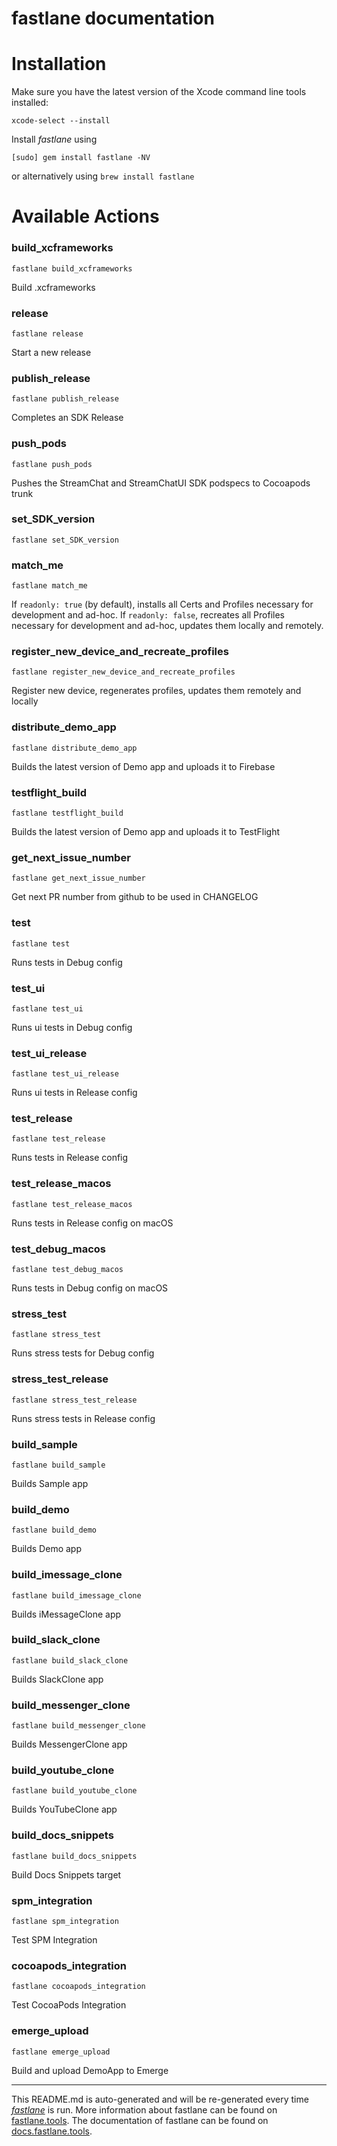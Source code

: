 fastlane documentation
================
# Installation

Make sure you have the latest version of the Xcode command line tools installed:

```
xcode-select --install
```

Install _fastlane_ using
```
[sudo] gem install fastlane -NV
```
or alternatively using `brew install fastlane`

# Available Actions
### build_xcframeworks
```
fastlane build_xcframeworks
```
Build .xcframeworks
### release
```
fastlane release
```
Start a new release
### publish_release
```
fastlane publish_release
```
Completes an SDK Release
### push_pods
```
fastlane push_pods
```
Pushes the StreamChat and StreamChatUI SDK podspecs to Cocoapods trunk
### set_SDK_version
```
fastlane set_SDK_version
```

### match_me
```
fastlane match_me
```
If `readonly: true` (by default), installs all Certs and Profiles necessary for development and ad-hoc.
If `readonly: false`, recreates all Profiles necessary for development and ad-hoc, updates them locally and remotely.
### register_new_device_and_recreate_profiles
```
fastlane register_new_device_and_recreate_profiles
```
Register new device, regenerates profiles, updates them remotely and locally
### distribute_demo_app
```
fastlane distribute_demo_app
```
Builds the latest version of Demo app and uploads it to Firebase
### testflight_build
```
fastlane testflight_build
```
Builds the latest version of Demo app and uploads it to TestFlight
### get_next_issue_number
```
fastlane get_next_issue_number
```
Get next PR number from github to be used in CHANGELOG
### test
```
fastlane test
```
Runs tests in Debug config
### test_ui
```
fastlane test_ui
```
Runs ui tests in Debug config
### test_ui_release
```
fastlane test_ui_release
```
Runs ui tests in Release config
### test_release
```
fastlane test_release
```
Runs tests in Release config
### test_release_macos
```
fastlane test_release_macos
```
Runs tests in Release config on macOS
### test_debug_macos
```
fastlane test_debug_macos
```
Runs tests in Debug config on macOS
### stress_test
```
fastlane stress_test
```
Runs stress tests for Debug config
### stress_test_release
```
fastlane stress_test_release
```
Runs stress tests in Release config
### build_sample
```
fastlane build_sample
```
Builds Sample app
### build_demo
```
fastlane build_demo
```
Builds Demo app
### build_imessage_clone
```
fastlane build_imessage_clone
```
Builds iMessageClone app
### build_slack_clone
```
fastlane build_slack_clone
```
Builds SlackClone app
### build_messenger_clone
```
fastlane build_messenger_clone
```
Builds MessengerClone app
### build_youtube_clone
```
fastlane build_youtube_clone
```
Builds YouTubeClone app
### build_docs_snippets
```
fastlane build_docs_snippets
```
Build Docs Snippets target
### spm_integration
```
fastlane spm_integration
```
Test SPM Integration
### cocoapods_integration
```
fastlane cocoapods_integration
```
Test CocoaPods Integration
### emerge_upload
```
fastlane emerge_upload
```
Build and upload DemoApp to Emerge

----

This README.md is auto-generated and will be re-generated every time [_fastlane_](https://fastlane.tools) is run.
More information about fastlane can be found on [fastlane.tools](https://fastlane.tools).
The documentation of fastlane can be found on [docs.fastlane.tools](https://docs.fastlane.tools).
